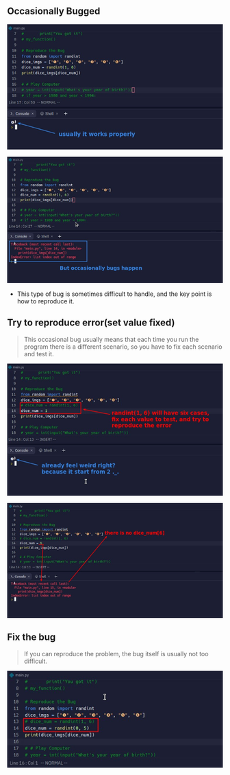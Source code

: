 ## **Occasionally Bugged**

![Alt usually fine](pic/01.jpg)

![Alt occasionallyy bug](pic/02.jpg)

- This type of bug is sometimes difficult to handle, and the key point is how to reproduce it.

## **Try to reproduce error(set value fixed)**

> This occasional bug usually means that each time you run the program there is a different scenario, so you have to fix each scenario and test it.

![Alt fix value for trying  to reproduce error](pic/04.jpg)

![Alt find the problem](pic/05.jpg)

## **Fix the bug**

> If you can reproduce the problem, the bug itself is usually not too difficult.

![Alt solution](pic/03.jpg)
